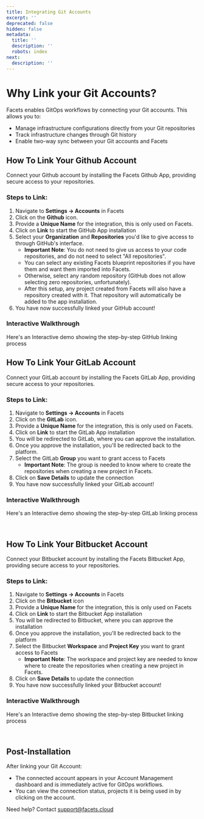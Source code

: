 ```yaml
---
title: Integrating Git Accounts
excerpt: ''
deprecated: false
hidden: false
metadata:
  title: ''
  description: ''
  robots: index
next:
  description: ''
---
```

# Why Link your Git Accounts?

Facets enables GitOps workflows by connecting your Git accounts. This allows you to:

* Manage infrastructure configurations directly from your Git repositories
* Track infrastructure changes through Git history
* Enable two-way sync between your Git accounts and Facets

## How To Link Your Github Account

Connect your Github account by installing the Facets Github App, providing secure access to your repositories.

### Steps to Link:

1. Navigate to **Settings -> Accounts** in Facets
2. Click on the **Github** icon.
3. Provide a **Unique Name** for the integration, this is only used on Facets.
4. Click on **Link** to start the GitHub App installation
5. Select your **Organization** and **Repositories** you'd like to give access to through GitHub's interface.
   * **Important Note**: You do not need to give us access to your code repositories, and do not need to select "All repositories".
   * You can select any existing Facets blueprint repositories if you have them and want them imported into Facets.
   * Otherwise, select any random repository (GitHub does not allow selecting zero repositories, unfortunately).
   * After this setup, any project created from Facets will also have a repository created with it. That repository will automatically be added to the app installation.
6. You have now successfully linked your GitHub account!

### Interactive Walkthrough

Here's an Interactive demo showing the step-by-step GitHub linking process

<Embed url="https://app.storylane.io/demo/2l8yptqxiro5" title="Account Management | Feb 5 12:29 PM" favicon="https://app.storylane.io/favicon.ico" image="https://app-pages.storylane.io/company/company_8c4ce947-95e7-4f47-ab9c-89edf23fd0e3/project/project_8ff9cbed-aefb-4bd7-8cb0-0c52eeb6d058/preview.gif" provider="app.storylane.io" href="https://app.storylane.io/demo/2l8yptqxiro5" typeOfEmbed="jsfiddle" html="%3Ciframe%20class%3D%22embedly-embed%22%20src%3D%22%2F%2Fcdn.embedly.com%2Fwidgets%2Fmedia.html%3Fsrc%3Dhttps%253A%252F%252Fapp.storylane.io%252Fdemo%252F2l8yptqxiro5%26display_name%3DStorylane%26url%3Dhttps%253A%252F%252Fapp.storylane.io%252Fdemo%252F2l8yptqxiro5%26image%3Dhttps%253A%252F%252Fapp-pages.storylane.io%252Fcompany%252Fcompany_8c4ce947-95e7-4f47-ab9c-89edf23fd0e3%252Fproject%252Fproject_8ff9cbed-aefb-4bd7-8cb0-0c52eeb6d058%252Fpreview.gif%26type%3Dtext%252Fhtml%26schema%3Dstorylane%22%20width%3D%22750%22%20height%3D%22473%22%20scrolling%3D%22no%22%20title%3D%22Storylane%20embed%22%20frameborder%3D%220%22%20allow%3D%22autoplay%3B%20fullscreen%3B%20encrypted-media%3B%20picture-in-picture%3B%22%20allowfullscreen%3D%22true%22%3E%3C%2Fiframe%3E" />

## How To Link Your GitLab Account

Connect your GitLab account by installing the Facets GitLab App, providing secure access to your repositories.

### Steps to Link:

1. Navigate to **Settings -> Accounts** in Facets
2. Click on the **GitLab** icon.
3. Provide a **Unique Name** for the integration, this is only used on Facets.
4. Click on **Link** to start the GitLab App installation
5. You will be redirected to GitLab, where you can approve the installation.
6. Once you approve the installation, you'll be redirected back to the platform.
7. Select the GitLab **Group** you want to grant access to Facets
   * **Important Note**: The group is needed to know where to create the repositories when creating a new project in Facets.
8. Click on **Save Details** to update the connection
9. You have now successfully linked your GitLab account!

### Interactive Walkthrough

Here's an Interactive demo showing the step-by-step GitLab linking process

<Embed url="https://app.storylane.io/demo/p4oqr52iydab" title="Account Management Gitlab | Dec 3 4:34 PM" favicon="https://app.storylane.io/favicon.ico" image="https://app-pages.storylane.io/company/company_8c4ce947-95e7-4f47-ab9c-89edf23fd0e3/project/project_36c63aef-218f-4929-add5-86405a79b883/preview.gif" provider="app.storylane.io" href="https://app.storylane.io/demo/p4oqr52iydab" typeOfEmbed="jsfiddle" html="%3Ciframe%20class%3D%22embedly-embed%22%20src%3D%22%2F%2Fcdn.embedly.com%2Fwidgets%2Fmedia.html%3Fsrc%3Dhttps%253A%252F%252Fapp.storylane.io%252Fdemo%252Fp4oqr52iydab%26display_name%3DStorylane%26url%3Dhttps%253A%252F%252Fapp.storylane.io%252Fdemo%252Fp4oqr52iydab%26image%3Dhttps%253A%252F%252Fapp-pages.storylane.io%252Fcompany%252Fcompany_8c4ce947-95e7-4f47-ab9c-89edf23fd0e3%252Fproject%252Fproject_36c63aef-218f-4929-add5-86405a79b883%252Fpreview.gif%26type%3Dtext%252Fhtml%26schema%3Dstorylane%22%20width%3D%22750%22%20height%3D%22473%22%20scrolling%3D%22no%22%20title%3D%22Storylane%20embed%22%20frameborder%3D%220%22%20allow%3D%22autoplay%3B%20fullscreen%3B%20encrypted-media%3B%20picture-in-picture%3B%22%20allowfullscreen%3D%22true%22%3E%3C%2Fiframe%3E" />

<br />

## How To Link Your Bitbucket Account

Connect your Bitbucket account by installing the Facets Bitbucket App, providing secure access to your repositories.

### Steps to Link:

1. Navigate to **Settings -> Accounts** in Facets
2. Click on the **Bitbucket** icon
3. Provide a **Unique Name** for the integration, this is only used on Facets
4. Click on **Link** to start the Bitbucket App installation
5. You will be redirected to Bitbucket, where you can approve the installation
6. Once you approve the installation, you'll be redirected back to the platform
7. Select the Bitbucket **Workspace** and **Project Key** you want to grant access to Facets
   * **Important Note**: The workspace and project key are needed to know where to create the repositories when creating a new project in Facets.
8. Click on **Save Details** to update the connection
9. You have now successfully linked your Bitbucket account!

### Interactive Walkthrough

Here's an Interactive demo showing the step-by-step Bitbucket linking process

<Embed url="https://app.storylane.io/demo/42ckwjwjmfuy" title="Account Management | Bitbucket | Dec 3 4:23 PM" favicon="https://app.storylane.io/favicon.ico" image="https://app-pages.storylane.io/company/company_8c4ce947-95e7-4f47-ab9c-89edf23fd0e3/project/project_5c1b2a51-6884-487a-80a5-8001c96655b5/preview.gif" provider="app.storylane.io" href="https://app.storylane.io/demo/42ckwjwjmfuy" typeOfEmbed="jsfiddle" html="%3Ciframe%20class%3D%22embedly-embed%22%20src%3D%22%2F%2Fcdn.embedly.com%2Fwidgets%2Fmedia.html%3Fsrc%3Dhttps%253A%252F%252Fapp.storylane.io%252Fdemo%252F42ckwjwjmfuy%26display_name%3DStorylane%26url%3Dhttps%253A%252F%252Fapp.storylane.io%252Fdemo%252F42ckwjwjmfuy%26image%3Dhttps%253A%252F%252Fapp-pages.storylane.io%252Fcompany%252Fcompany_8c4ce947-95e7-4f47-ab9c-89edf23fd0e3%252Fproject%252Fproject_5c1b2a51-6884-487a-80a5-8001c96655b5%252Fpreview.gif%26type%3Dtext%252Fhtml%26schema%3Dstorylane%22%20width%3D%22750%22%20height%3D%22473%22%20scrolling%3D%22no%22%20title%3D%22Storylane%20embed%22%20frameborder%3D%220%22%20allow%3D%22autoplay%3B%20fullscreen%3B%20encrypted-media%3B%20picture-in-picture%3B%22%20allowfullscreen%3D%22true%22%3E%3C%2Fiframe%3E" />

<br />

## Post-Installation

After linking your Git Account:

* The connected account appears in your Account Management dashboard and is immediately active for GitOps workflows.
* You can view the connection status, projects it is being used in by clicking on the account.

Need help? Contact [support@facets.cloud](mailto:support@facets.cloud)
